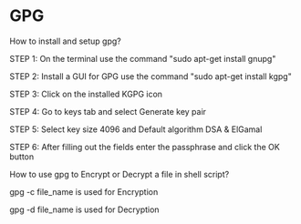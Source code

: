 # GPG



How to install and setup gpg?

STEP 1: On the terminal use the command "sudo apt-get install gnupg"

STEP 2: Install a GUI for GPG use the command "sudo apt-get install kgpg"

STEP 3: Click on the installed KGPG icon

STEP 4: Go to keys tab and select Generate key pair

STEP 5: Select key size 4096 and Default algorithm DSA & ElGamal

STEP 6: After filling out the fields enter the passphrase and click the OK button


How to use gpg to Encrypt or Decrypt a file in shell script?

gpg -c file_name is used for Encryption

gpg -d file_name is used for Decryption

